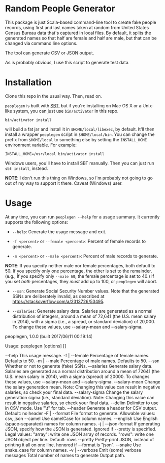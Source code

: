 # Random People Generator

This package is just Scala-based command-line tool to create fake people
records, using first and last names taken at random from United
States Census Bureau data that's captured in local files. By default, it splits
the generated names so that half are female and half are male, but that can be
changed via command line options.

The tool can generate CSV or JSON output.

As is probably obvious, I use this script to generate test data.

# Installation

Clone this repo in the usual way. Then, read on.

`peoplegen` is built with [SBT](http://scala-sbt.org), but if you're installing
on Mac OS X or a Unix-like system, you can just use `bin/activator` in this
repo.

```
bin/activator install
```

will build a fat jar and install it in `$HOME/local/libexec`, by default.
It'll then install a wrapper `peoplegen` script in `$HOME/local/bin`. You
can change the prefix from `$HOME/local` to something else by setting the
`INSTALL_HOME` environment variable. For example:

```
INSTALL_HOME=/usr/local bin/activator install
```

Windows users, you'll have to install SBT manually. Then you can just
run `sbt install`, instead.

**NOTE**: I don't run this thing on Windows, so I'm probably not going to go 
out of my way to support it there. Caveat (Windows) user.

# Usage

At any time, you can run `peoplegen --help` for a usage summary. It
currently supports the following options:

* `--help`: Generate the usage message and exit.

* `-f <percent>` or `--female <percent>`: Percent of female records to
  generate.

* `-m <percent>` or `--male <percent>`: Percent of male records to generate.
  
**NOTE**: If you specify neither male nor female percentages, both default
to 50. If you specify only one percentage, the other is set to the remainder.
(e.g., If you specify only `--male 60`, the female percentage is set to 40.)
If you set _both_ percentages, they _must_ add up to 100, or `peoplegen`
will abort.

* `--ssn`: Generate Social Security Number values. Note that the generated
  SSNs are deliberately invalid, as described at 
  <https://stackoverflow.com/a/2313726/53495>.
  
* `--salaries`: Generate salary data. Salaries are generated as a normal 
  distribution of integers, around a mean of 72,641 (the U.S. mean salary in 
  2014), with a sigma (i.e., a spread, or standard deviation) of 20,000. To 
  change these values, use --salary-mean and
                                 --salary-sigma.

peoplegen, 1.0.0 (built 2017/06/11 00:19:14)

Usage: peoplegen [options] <total> [<outputfile>]

  --help
        This usage message.
  -f <percent> | --female <percent>
        Percentage of female names. Defaults to 50.
  -m <percent> | --male <percent>
        Percentage of male names. Defaults to 50.
  --ssn
        Whether or not to generate (fake) SSNs.
  --salaries
        Generate salary data. Salaries are generated as a normal distribution
        around a mean of 72641 (the U.S. mean salary in 2014), with a sigma
        (spread) of 20000. To changes these values, use --salary-mean and
        --salary-sigma.
  --salary-mean <value>
        Change the salary generation mean. Note: Changing this value can
        result in negative salaries, so check your final data.
  --salary-sigma <value>
        Change the salary generation sigma (i.e., standard deviation). Note:
        Changing this value can result in negative salaries, so check your
        final data.
  --delim <c>
        Delimiter to use in CSV mode. Use "\t" for tab.
  --header
        Generate a header for CSV output. Default: no header
  -F <format> | --format <format>
        File format to generate. Allowable values: csv, json
  --camel
        Use camelCase for column names.
  --english
        Use English (space-separated) names for column names.
  -j <format> | --json-format <format>
        If generating JSON, specify how the JSON is generated. Ignored if
        --pretty is specified. Legal values:
        "array": write one JSON array of records.
        "rows": write one JSON object per line.
        Default: rows
  --pretty
        Pretty-print JSON, instead of printing it all on one line. honored if
        --format is "json".
  --snake
        Use snake_case for column names.
  -v | --verbose
        Emit (some) verbose messages
  <total>
        Total number of names to generate
  <outputfile>
        Output path.


